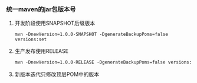 ### 统一maven的jar包版本号

1. 开发阶段使用SNAPSHOT后缀版本

   ```txe
   mvn -DnewVersion=1.0.0-SNAPSHOT -DgenerateBackupPoms=false versions:set
   ```

2. 生产发布使用RELEASE

   ```tex
   mvn -DnewVersion=1.0.0-RELEASE -DgenerateBackupPoms=false versions:set
   ```

3. 新版本迭代只修改顶层POM中的版本

